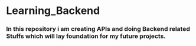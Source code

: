 # Learning_Backend

### In this repository i am creating APIs and doing Backend related Stuffs which will lay foundation for my future projects.
